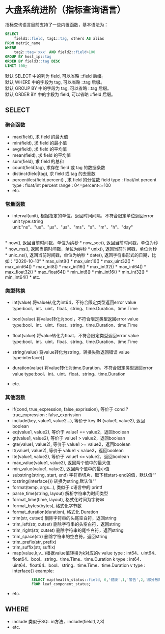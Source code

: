 # 大盘系统进阶（指标查询语言）

指标查询语言目前支持了一些内置函数，基本语法为：
```sql
SELECT 
    field1::field, tag1::tag, others AS alias 
FROM metric_name 
WHERE 
    tag2::tag='xxx' AND field2::field>100 
GROUP BY host_ip::tag 
ORDER BY field3::tag DESC 
LIMIT 100;
```

默认 SELECT 中的列为 field, 可以省略 ::field 后缀。<br>
默认 WHERE 中的字段为 tag, 可以省略 ::tag 后缀。<br>
默认 GROUP BY 中的字段为 tag, 可以省略 ::tag 后缀。<br>
默认 ORDER BY 中的字段为 field, 可以省略 ::field 后缀。<br>

## SELECT
### 聚合函数
* max(field), 求 field  的最大值
* min(field), 求 field 的最小值
* avg(field), 求 field  的平均值
* mean(field), 求 field  的平均值
* sum(field), 求 field  的总和
* count(field|tag), 求存在 field 或 tag 的数据条数
* distinct(field|tag), 求 field 或 tag 的去重数
* percentiles(field,percent) , 求 field 的分位数
	 field type : float/int
	 percent type : float/int
	 percent range : 0<=percent<=100
* etc.

### 常量函数
* interval(unit), 根据指定的单位，返回时间间隔，不符合限定单位返回error
 unit type:string
 unit:"ns"、"us"、"µs"、"μs"、"ms"、"s"、"m"、"h"、"day"
 <br>
* now(), 返回当前时间戳，单位为纳秒
* now_sec(), 返回当前时间戳，单位为秒
* now_ms(), 返回当前时间戳，单位为纳秒
* unix(), 返回当前时间戳，单位为秒
* unix_ns(), 返回当前时间戳，单位为纳秒
* date(), 返回字符串形式的日期，比如："2020-10-10“
* max_uint8()
* max_uint16()
* max_uint32()
* max_uint64()
* max_int8()
* max_int16()
* max_int32()
* max_int64()
* max_float32()
* max_float64()
* min_int8()
* min_int16()
* min_int32()
* min_int64()
* etc.

### 类型转换
* int(value) 将value转化为int64，不符合限定类型返回error
	   value type:bool、int、uint、float、string、time.Duration、time.Time
	   <br>
  
* bool(value) 将value转化为bool，不符合限定类型返回error
       value type:bool、int、uint、float、string、time.Duration、time.Time
	   <br>
	   
* float(value) 将value转化为float，不符合限定类型返回error
       value type:bool、int、uint、float、string、time.Duration、time.Time
	   <br>
	   
* string(value) 将value转化为string，转换失败返回错误
       value type:interface{}
	   <br>
	   
* duration(value) 将value转化为time.Duration，不符合限定类型返回error
       value type:bool、int、uint、float、string、time.Duration
	   <br>

* etc.

### 其他函数
* if(cond, true_expression, false_exprission), 等价于 cond ? true_expression : false_exprission
* include(key, value1, value2...), 等价于 key IN (value1, value2), 返回 boolean
* eq(value1, value2), 等价于 value1 == value2，返回boolean
* gt(value1, value2), 等价于 value1 > value2，返回boolean
* gte(value1, value2), 等价于 value1 >= value2，返回boolean
* lt(value1, value2), 等价于 value1 < value2，返回boolean
* lte(value1, value2), 等价于 value1 <= value2，返回boolean
* max_value(value1, value2), 返回两个值中的最大值
* min_value(value1, value2), 返回两个值中的最小值
* substring(string, start, end) 字符串切片，取下标start-end的值，默认值“”
* tostring(interface{}) 转换为string,默认值“”
* format(temp, args...), 类似于 c语言中的 printf
* parse_time(string, layout)  解析字符串为时间类型
* format_time(time, layout), 格式化时间为字符串
* format_bytes(bytes), 格式化字节数
* format_duration(duration), 格式化 Duration
* trim(str, cutset) 删除字符串的头尾空白符，返回string
* trim_left(str, cutset) 删除字符串的头空白符，返回string
* trim_right(str, cutset) 删除字符串的尾空白符，返回string
* trim_space(str) 删除字符串的空白符，返回string
* trim_prefix(str, prefix)
* trim_suffix(str, suffix)
* map(value,k,v...)根据value值转换为k对应的v
		value type : int64、uint64、float64、bool、string、time.Time、time.Duration
		k type : int64、uint64、float64、bool、string、time.Time、time.Duration
		v type : interface{}
		example:
```sql
			SELECT map(health_status::field, 0,'健康',1,'警告',2,'部分故障',3,'严重故障')
			FROM leaf_component_status;
```
* etc.


## WHERE
* include 类似于SQL in方法，include(field,1,2,3)
* etc.
